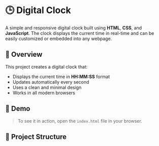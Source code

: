# 🕒 Digital Clock

A simple and responsive digital clock built using **HTML**, **CSS**, and **JavaScript**. The clock displays the current time in real-time and can be easily customized or embedded into any webpage.

## 📌 Overview

This project creates a digital clock that:
- Displays the current time in **HH:MM:SS** format
- Updates automatically every second
- Uses a clean and minimal design
- Works in all modern browsers

## 🚀 Demo

> To see it in action, open the `index.html` file in your browser.

## 📁 Project Structure

